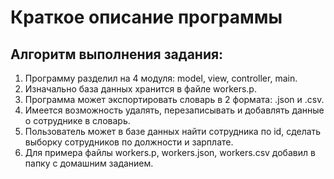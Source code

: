# **Краткое описание программы**

## Алгоритм выполнения задания:
1. Программу разделил на 4 модуля: model, view, controller, main.
2. Изначально база данных хранится в файле workers.p.
3. Программа может экспортировать словарь в 2 формата: .json и .csv.
4. Имеется возможность удалять, перезаписывать и добавлять данные о сотруднике в словарь.
5. Пользователь может в базе данных найти сотрудника по id, сделать выборку сотрудников по должности и зарплате.
6. Для примера файлы workers.p, workers.json, workers.csv добавил в папку с домашним заданием.
